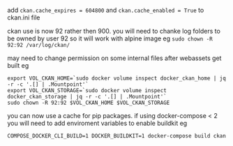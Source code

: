 add `ckan.cache_expires = 604800` and `ckan.cache_enabled = True` to ckan.ini  file

ckan use is now 92 rather then 900. you will need to chanke log folders to be owned by user 92 so it will work with alpine image
eg `sudo chown -R 92:92 /var/log/ckan/`

may need to change permission on some internal files after webassets get built
eg
```
export VOL_CKAN_HOME=`sudo docker volume inspect docker_ckan_home | jq -r -c '.[] | .Mountpoint'`
export VOL_CKAN_STORAGE=`sudo docker volume inspect docker_ckan_storage | jq -r -c '.[] | .Mountpoint'`
sudo chown -R 92:92 $VOL_CKAN_HOME $VOL_CKAN_STORAGE
```

you can now use a cache for pip packages. if using docker-compose < 2 you will need to add enviroment variables to enable buildkit
eg
```
COMPOSE_DOCKER_CLI_BUILD=1 DOCKER_BUILDKIT=1 docker-compose build ckan
```
